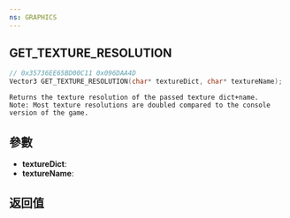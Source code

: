 ```yaml
---
ns: GRAPHICS
---
```

## GET_TEXTURE_RESOLUTION

```c
// 0x35736EE65BD00C11 0x096DAA4D
Vector3 GET_TEXTURE_RESOLUTION(char* textureDict, char* textureName);
```

```
Returns the texture resolution of the passed texture dict+name.  
Note: Most texture resolutions are doubled compared to the console version of the game.  
```

## 參數
* **textureDict**: 
* **textureName**: 

## 返回值
